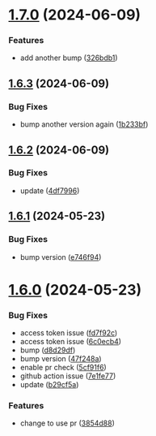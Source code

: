 # [1.7.0](https://github.com/xrdavies/bump-version-and-release/compare/v1.6.3...v1.7.0) (2024-06-09)


### Features

* add another bump ([326bdb1](https://github.com/xrdavies/bump-version-and-release/commit/326bdb1c9a6c7e6cc8d0f2fd79657da90ee3e42f))



## [1.6.3](https://github.com/xrdavies/bump-version-and-release/compare/v1.6.2...v1.6.3) (2024-06-09)


### Bug Fixes

* bump another version again ([1b233bf](https://github.com/xrdavies/bump-version-and-release/commit/1b233bf7a2106ef38e53789ff0d0c912982cccbe))



## [1.6.2](https://github.com/xrdavies/bump-version-and-release/compare/v1.6.1...v1.6.2) (2024-06-09)


### Bug Fixes

* update ([4df7996](https://github.com/xrdavies/bump-version-and-release/commit/4df79960912ac25338b160ae51e01fc490a9236d))



## [1.6.1](https://github.com/xrdavies/bump-version-and-release/compare/v1.6.0...v1.6.1) (2024-05-23)


### Bug Fixes

* bump version ([e746f94](https://github.com/xrdavies/bump-version-and-release/commit/e746f94b10d04fab1d5b0633a678645ee854b5e1))



# [1.6.0](https://github.com/xrdavies/bump-version-and-release/compare/47f248a5e483160ce413000be0df1981981a1dcc...v1.6.0) (2024-05-23)


### Bug Fixes

* access token issue ([fd7f92c](https://github.com/xrdavies/bump-version-and-release/commit/fd7f92cd551c78ebce4bb0eacb4a1b09b62abe9e))
* access token issue ([6c0ecb4](https://github.com/xrdavies/bump-version-and-release/commit/6c0ecb4a77582e61363d8b6cd07e294efadc8cf3))
* bump ([d8d29df](https://github.com/xrdavies/bump-version-and-release/commit/d8d29df40c87e15065f741b4eee42d6d6d07bbdf))
* bump version ([47f248a](https://github.com/xrdavies/bump-version-and-release/commit/47f248a5e483160ce413000be0df1981981a1dcc))
* enable pr check ([5cf91f6](https://github.com/xrdavies/bump-version-and-release/commit/5cf91f6e884ab548cbf3b607e3b866a1da7bad05))
* github action issue ([7e1fe77](https://github.com/xrdavies/bump-version-and-release/commit/7e1fe77285105c9134bb43b54bd80711db6c14ee))
* update ([b29cf5a](https://github.com/xrdavies/bump-version-and-release/commit/b29cf5acf579d8a28f8d0a791fa8fb85ea057700))


### Features

* change to use pr ([3854d88](https://github.com/xrdavies/bump-version-and-release/commit/3854d881d146b64f28bc536642875a1de8e0e738))



